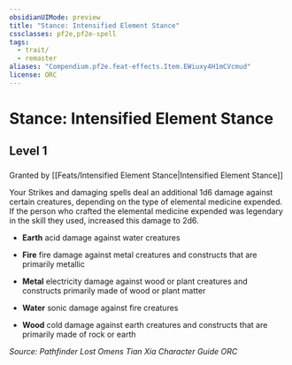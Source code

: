 ```yaml
---
obsidianUIMode: preview
title: "Stance: Intensified Element Stance"
cssclasses: pf2e,pf2e-spell
tags:
  - trait/
  - remaster
aliases: "Compendium.pf2e.feat-effects.Item.EWiuxy4H1mCVcmud"
license: ORC
---
```

# Stance: Intensified Element Stance
## Level 1
### 






Granted by [[Feats/Intensified Element Stance|Intensified Element Stance]]

Your Strikes and damaging spells deal an additional 1d6 damage against certain creatures, depending on the type of elemental medicine expended. If the person who crafted the elemental medicine expended was legendary in the skill they used, increased this damage to 2d6.

*   **Earth** acid damage against water creatures
    
*   **Fire** fire damage against metal creatures and constructs that are primarily metallic
    
*   **Metal** electricity damage against wood or plant creatures and constructs primarily made of wood or plant matter
    
*   **Water** sonic damage against fire creatures
    
*   **Wood** cold damage against earth creatures and constructs that are primarily made of rock or earth

*Source: Pathfinder Lost Omens Tian Xia Character Guide*
*ORC*